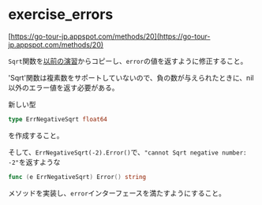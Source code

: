 # exercise_errors

[https://go-tour-jp.appspot.com/methods/20](https://go-tour-jp.appspot.com/methods/20)

`Sqrt`関数を[以前の演習](https://go-tour-jp.appspot.com/flowcontrol/8)からコピーし、`error`の値を返すように修正すること。

'Sqrt'関数は複素数をサポートしていないので、負の数が与えられたときに、nil以外のエラー値を返す必要がある。

新しい型

```go
type ErrNegativeSqrt float64
```

を作成すること。

そして、`ErrNegativeSqrt(-2).Error()`で、`"cannot Sqrt negative number: -2"`を返すような

```go
func (e ErrNegativeSqrt) Error() string
```

メソッドを実装し、`error`インターフェースを満たすようにすること。